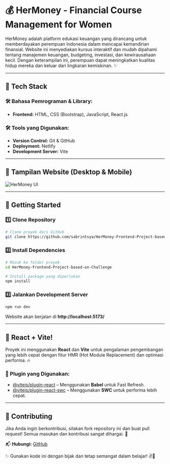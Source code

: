 # 💰 HerMoney - Financial Course Management for Women

HerMoney adalah platform edukasi keuangan yang dirancang untuk memberdayakan perempuan Indonesia dalam mencapai kemandirian finansial. Website ini menyediakan kursus interaktif dan mudah dipahami tentang manajemen keuangan, budgeting, investasi, dan kewirausahaan kecil. Dengan keterampilan ini, perempuan dapat meningkatkan kualitas hidup mereka dan keluar dari lingkaran kemiskinan. ✨

---

## 🚀 Tech Stack

### 🛠️ Bahasa Pemrograman & Library:
- **Frontend:** HTML, CSS (Bootstrap), JavaScript, React.js

### 🛠️ Tools yang Digunakan:
- **Version Control:** Git & GitHub
- **Deployment:** Netlify
- **Development Server:** Vite

---

## 📸 Tampilan Website (Desktop & Mobile)
![HerMoney UI](https://github.com/user-attachments/assets/5ec54903-42b7-4bf8-9b78-fc6a577d4029)

---

## 🏁 Getting Started

### 1️⃣ Clone Repository
```bash
# Clone proyek dari GitHub
git clone https://github.com/sabrintsya/HerMoney-Frontend-Project-based-on-Challenge.git
```

### 2️⃣ Install Dependencies
```bash
# Masuk ke folder proyek
cd HerMoney-Frontend-Project-based-on-Challenge

# Install package yang diperlukan
npm install
```

### 3️⃣ Jalankan Development Server
```bash
npm run dev
```

Website akan berjalan di **http://localhost:5173/**

---

## 🎨 React + Vite!
Proyek ini menggunakan **React** dan **Vite** untuk pengalaman pengembangan yang lebih cepat dengan fitur HMR (Hot Module Replacement) dan optimasi performa. 🔥

### 🔧 Plugin yang Digunakan:
- [@vitejs/plugin-react](https://github.com/vitejs/vite-plugin-react/blob/main/packages/plugin-react/README.md) – Menggunakan **Babel** untuk Fast Refresh.
- [@vitejs/plugin-react-swc](https://github.com/vitejs/vite-plugin-react-swc) – Menggunakan **SWC** untuk performa lebih cepat.

---

## 🤝 Contributing
Jika Anda ingin berkontribusi, silakan fork repository ini dan buat pull request! Semua masukan dan kontribusi sangat dihargai. 💖

📬 **Hubungi:** [GitHub](https://github.com/sabrintsya)

✨ Gunakan kode ini dengan bijak dan tetap semangat dalam belajar! ✌️🚀

